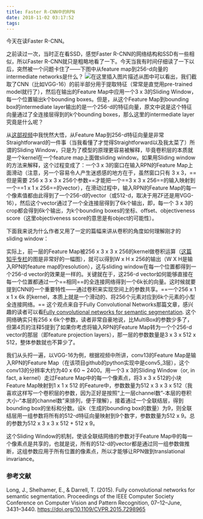 ```yaml
---
title: Faster R-CNN中的RPN
date: 2018-11-02 03:17:52
tags:
---
```

今天在读Faster R-CNN。

之前读过一次，当时正在看SSD，感觉Faster R-CNN的网络结构和SSD有一些相似，所以Faster R-CNN就只是粗略地看了一下。今天当我有时间仔细读了一下以后，突然被一个问题卡住了——下图中从feature map到256-d向量的intermediate networks是什么？
![在这里插入图片描述](https://img-blog.csdnimg.cn/20181102033008862.png?x-oss-process=image/watermark,type_ZmFuZ3poZW5naGVpdGk,shadow_10,text_aHR0cHM6Ly9ibG9nLmNzZG4ubmV0L3dlaXhpbl80MDk5NDkxMw==,size_16,color_FFFFFF,t_70)从图中可以看出，我们截取了CNN（比如VGG-16）的前半部分用于提取特征（常常是直觉用pre-trained model就行了），然后在输出的Feature Map中应用一个3 x 3的Sliding Window，每一个位置输出k个bounding boxes。但是，从这个Feature Map到bounding box的intermediate layer输出的是一个256-d的特征向量，原文中说是这个特征向量通过了全连接层得到的k个bounding boxes，那么这里的intermediate layer究竟是什么呢？

从[这部视频](https://www.youtube.com/watch?v=X3IlbjQs190)中我恍然大悟，从Feature Map到256-d特征向量是非常Straightforward的一件事（当我看懂了才觉得Straightforward以及我太菜了）所谓的Sliding Window，只是为了模型的原理更容易被解释，毕竟卷积层的本质就是一个kernel在一个feature map上面做sliding window。如果用Sliding window的方法来解释，这个过程变成了：一个3 x 3的窗口在输入RPN的Feature Map上面滑动（注意，另一个容易令人产生迷惑感的地方在于，虽然窗口只有 3 x 3，==但是需要 256 x 3 x 3 x 256个参数==才能把一个==3 x 3 x 256==的输入映射到一个==1 x 1 x 256==的vector），在滑动过程中，输入RPN的Feature Map的每一个像素值都由此得到了一个256-d的vector（或512-d，取决于用ZF还是用VGG-16），然后这个vector通过了一个全连接层得到了6k个输出，即，每一个 3 x 3的crop都会得到6k个输出，为k个bounding boxes的坐标、offset、objectiveness score（这里objectiveness score的意思是有object的可能性）。

下面我来说为什么作者又用了一定的篇幅来讲从卷积的角度如何理解刚才的sliding window：

实际上，前一层的Feature Map被256  x 3 x 3 x 256的kernel做卷积运算（[这篇知乎专栏](https://zhuanlan.zhihu.com/p/44599606)的图是非常好的一幅图），就可以得到W x H x 256的输出（W X H是输入RPN的feature map的resolution），这与sliding window在每一个位置都得到一个256-d vector的效果是一样的。关键就在于，这256-d vector如何能够直接在每一个位置都通过一个==相同==的全连接网络得到一个6k长的向量。这时候就要提到CNN的一个重要特性——通过卷积来实现空间上的参数共享。==一个256 x 1 x 1 x 6k 的kernel，本质上就是一个滑动的、将256个元素对应到6k个元素的小型全连接网络。== 这个观点来自于Fully Convolutional Networks那篇文章，感兴趣的读者可以看[Fully convolutional networks for semantic segmentation](https://people.eecs.berkeley.edu/~jonlong/long_shelhamer_fcn.pdf). 这个网络确实只有256 x 6k个参数，读者非常自豪地说，比MultiBox的参数少多了，但第4页的注释5提到了如果你考虑将输入RPN的Feature Map转为一个个256-d vector的那层（即feature projection layers），那一层的参数数量是3 x 3 x 512 x 512，整体参数就也不算少了。 

我们从头捋一遍，以VGG-16为例，根据视频中所讲，conv13的Feature Map是输入RPN的Feature Map（在该项目github的python实现中是conv5_3层），这个conv13的分辨率大约为40 x 60 ~ 2400。用一个3 x 3的Sliding Window（or, in fact, a kernel）走过Feature Map中的每一个像素点，将3 x 3 x 512的小块Feature Map映射到1 x 1 x 512 的Feature中，参数数量为512 x 3 x 3 x 512（我喜欢这样写一个卷积层的参数，因为正好是按照“上一层channel数”-本层的卷积大小-“本层的channel数”来排列，便于理解），接着通过一个全联结层，得到bounding box的坐标和分数。设k（生成的bounding box的数量）为9，则全联结层用一组参数将所有的512-d特征向量映射到9个数字，参数数量为512 x 9。总的参数为512 x 3 x 3 x 512 + 512 x 9。

这个Sliding Window的机制，使该全联结网络的参数对于Feature Map中的每一个像素点是共享的，也就是说，所有的512-d的vector都是通过同一组参数做推断，这组参数应用于所有位置的像素点，所以才能够让RPN做到translational invariance。

### 参考文献

Long, J., Shelhamer, E., & Darrell, T. (2015). Fully convolutional networks for semantic segmentation. Proceedings of the IEEE Computer Society Conference on Computer Vision and Pattern Recognition, 07–12–June, 3431–3440. https://doi.org/10.1109/CVPR.2015.7298965
